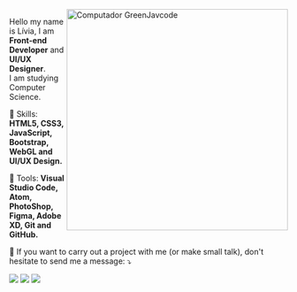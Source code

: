 <img src="https://i.pinimg.com/736x/dc/bf/02/dcbf02fc28d94ec5de4edd36a15977a5.jpg" min-width="400px" max-width="400px" width="400px" align="right" alt="Computador GreenJavcode">

<p align="left"> 
  Hello my name is Lívia, I am <strong>Front-end Developer</strong> and <strong>UI/UX Designer</strong>.<br>
  I am studying Computer Science.
</p>

<p align="left">
  🦄 Skills: <strong>HTML5, CSS3, JavaScript, Bootstrap, WebGL and UI/UX Design.</strong>
</p>

<p align="left">
  💼 Tools: <strong>Visual Studio Code, Atom, PhotoShop, Figma, Adobe XD, Git and GitHub.</strong>
</p>

<p align="left">
  💌 If you want to carry out a project with me (or make small talk), don't hesitate to send me a message: ⤵️
</p>

<p align="left">
  <a href="https://www.instagram.com/lixipluv/" alt="Instagram">
  <img src="https://img.shields.io/badge/-Instagram-DF0174?style=for-the-badge&logo=instagram&logoColor=white&link=https://www.instagram.com/iuricoding/"/></a>
  
  <a href="https://www.linkedin.com/in/l%C3%ADvia-carrera-5b61811ba/" alt="Linkedin">
  <img src="https://img.shields.io/badge/-Linkedin-0e76a8?style=for-the-badge&logo=Linkedin&logoColor=white&link=https://www.linkedin.com/in/iuricode" /></a>

  <a href="https://www.facebook.com/DigiNooM" alt="Facebook">
  <img src="https://img.shields.io/badge/-Facebook-3b5998?style=for-the-badge&logo=facebook&logoColor=white&link=https://www.facebook.com/iuricode/"/></a>
</p>  
